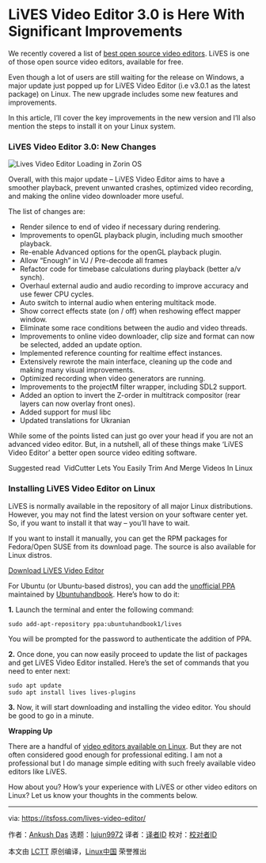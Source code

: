 [#]: collector: (lujun9972)
[#]: translator: (scvoet)
[#]: reviewer: ( )
[#]: publisher: ( )
[#]: url: ( )
[#]: subject: (LiVES Video Editor 3.0 is Here With Significant Improvements)
[#]: via: (https://itsfoss.com/lives-video-editor/)
[#]: author: (Ankush Das https://itsfoss.com/author/ankush/)

LiVES Video Editor 3.0 is Here With Significant Improvements
======

We recently covered a list of [best open source video editors][1]. LiVES is one of those open source video editors, available for free.

Even though a lot of users are still waiting for the release on Windows, a major update just popped up for LiVES Video Editor (i.e v3.0.1 as the latest package) on Linux. The new upgrade includes some new features and improvements.

In this article, I’ll cover the key improvements in the new version and I’ll also mention the steps to install it on your Linux system.

### LiVES Video Editor 3.0: New Changes

![Lives Video Editor Loading in Zorin OS][2]

Overall, with this major update – LiVES Video Editor aims to have a smoother playback, prevent unwanted crashes, optimized video recording, and making the online video downloader more useful.

The list of changes are:

  * Render silence to end of video if necessary during rendering.
  * Improvements to openGL playback plugin, including much smoother playback.
  * Re-enable Advanced options for the openGL playback plugin.
  * Allow “Enough” in VJ / Pre-decode all frames
  * Refactor code for timebase calculations during playback (better a/v synch).
  * Overhaul external audio and audio recording to improve accuracy and use fewer CPU cycles.
  * Auto switch to internal audio when entering multitack mode.
  * Show correct effects state (on / off) when reshowing effect mapper window.
  * Eliminate some race conditions between the audio and video threads.
  * Improvements to online video downloader, clip size and format can now be selected, added an update option.
  * Implemented reference counting for realtime effect instances.
  * Extensively rewrote the main interface, cleaning up the code and making many visual improvements.
  * Optimized recording when video generators are running.
  * Improvements to the projectM filter wrapper, including SDL2 support.
  * Added an option to invert the Z-order in multitrack compositor (rear layers can now overlay front ones).
  * Added support for musl libc
  * Updated translations for Ukranian



While some of the points listed can just go over your head if you are not an advanced video editor. But, in a nutshell, all of these things make ‘LiVES Video Editor’ a better open source video editing software.

[][3]

Suggested read  VidCutter Lets You Easily Trim And Merge Videos In Linux

### Installing LiVES Video Editor on Linux

LiVES is normally available in the repository of all major Linux distributions. However, you may not find the latest version on your software center yet. So, if you want to install it that way – you’ll have to wait.

If you want to install it manually, you can get the RPM packages for Fedora/Open SUSE from its download page. The source is also available for Linux distros.

[Download LiVES Video Editor][4]

For Ubuntu (or Ubuntu-based distros), you can add the [unofficial PPA][5] maintained by [Ubuntuhandbook][6]. Here’s how to do it:

**1.** Launch the terminal and enter the following command:

```
sudo add-apt-repository ppa:ubuntuhandbook1/lives
```

You will be prompted for the password to authenticate the addition of PPA.

**2.** Once done, you can now easily proceed to update the list of packages and get LiVES Video Editor installed. Here’s the set of commands that you need to enter next:

```
sudo apt update
sudo apt install lives lives-plugins
```

**3.** Now, it will start downloading and installing the video editor. You should be good to go in a minute.

**Wrapping Up**

There are a handful of [video editors available on Linux][7]. But they are not often considered good enough for professional editing. I am not a professional but I do manage simple editing with such freely available video editors like LiVES.

How about you? How’s your experience with LiVES or other video editors on Linux? Let us know your thoughts in the comments below.

--------------------------------------------------------------------------------

via: https://itsfoss.com/lives-video-editor/

作者：[Ankush Das][a]
选题：[lujun9972][b]
译者：[译者ID](https://github.com/译者ID)
校对：[校对者ID](https://github.com/校对者ID)

本文由 [LCTT](https://github.com/LCTT/TranslateProject) 原创编译，[Linux中国](https://linux.cn/) 荣誉推出

[a]: https://itsfoss.com/author/ankush/
[b]: https://github.com/lujun9972
[1]: https://itsfoss.com/open-source-video-editors/
[2]: https://i1.wp.com/itsfoss.com/wp-content/uploads/2019/08/lives-video-editor-loading.jpg?ssl=1
[3]: https://itsfoss.com/vidcutter-video-editor-linux/
[4]: http://lives-video.com/index.php?do=downloads#binaries
[5]: https://itsfoss.com/ppa-guide/
[6]: http://ubuntuhandbook.org/index.php/2019/08/lives-video-editor-3-0-released-install-ubuntu/
[7]: https://itsfoss.com/best-video-editing-software-linux/
